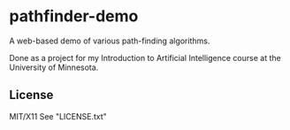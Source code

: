 pathfinder-demo
===============

A web-based demo of various path-finding algorithms.

Done as a project for my Introduction to Artificial Intelligence course at the University of Minnesota.

## License ##

MIT/X11
See "LICENSE.txt"

